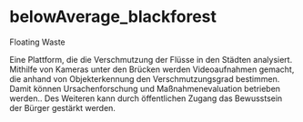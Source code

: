 # belowAverage_blackforest
Floating Waste

Eine Plattform, die die Verschmutzung der Flüsse in den Städten analysiert. Mithilfe von Kameras unter den Brücken werden Videoaufnahmen gemacht, die anhand von Objekterkennung den Verschmutzungsgrad bestimmen. Damit können Ursachenforschung und Maßnahmenevaluation betrieben werden.. Des Weiteren kann durch öffentlichen Zugang das Bewusstsein der Bürger gestärkt werden. 
